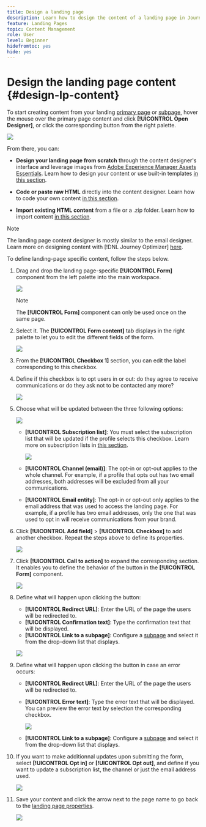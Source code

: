 ```yaml
---
title: Design a landing page
description: Learn how to design the content of a landing page in Journey Optimizer
feature: Landing Pages
topic: Content Management
role: User
level: Beginner
hidefromtoc: yes
hide: yes
---
```

# Design the landing page content {#design-lp-content}

To start creating content from your landing [primary page](create-lp.md#configure-primary-page) or [subpage](create-lp.md#configure-subpages), hover the mouse over the primary page content and click **[!UICONTROL Open Designer]**, or click the corresponding button from the right palette.

![](../assets/lp_open-designer.png)

From there, you can:

* **Design your landing page from scratch** through the content designer's interface and leverage images from [Adobe Experience Manager Assets Essentials](../assets-essentials.md). Learn how to design your content or use built-in templates [in this section](../create-email-content.md).

* **Code or paste raw HTML** directly into the content designer. Learn how to code your own content [in this section](../existing-content.md#import-raw-html-code).

* **Import existing HTML content** from a file or a .zip folder. Learn how to import content [in this section](../existing-content.md#import-html-content-from-file).

>[!NOTE]
>
>The landing page content designer is mostly similar to the email designer. Learn more on designing content with [!DNL Journey Optimizer] [here](../design-emails.md).
    
To define landing-page specific content, follow the steps below.

1. Drag and drop the landing page-specific **[!UICONTROL Form]** component from the left palette into the main workspace.

    ![](../assets/lp_designer-form-component.png)

    >[!NOTE]
    >
    >The **[!UICONTROL Form]** component can only be used once on the same page.

1. Select it. The **[!UICONTROL Form content]** tab displays in the right palette to let you to edit the different fields of the form.

    ![](../assets/lp_designer-form-content-options.png)

1. From the **[!UICONTROL Checkbox 1]** section, you can edit the label corresponding to this checkbox.

1. Define if this checkbox is to opt users in or out: do they agree to receive communications or do they ask not to be contacted any more?

    ![](../assets/lp_designer-form-update.png)

1. Choose what will be updated between the three following options:

    ![](../assets/lp_designer-form-update-options.png)

    * **[!UICONTROL Subscription list]**: You must select the subscription list that will be updated if the profile selects this checkbox. Learn more on subscription lists in [this section](subscription-list.md).

        ![](../assets/lp_designer-form-subs-list.png)

    * **[!UICONTROL Channel (email)]**: The opt-in or opt-out applies to the whole channel. For example, if a profile that opts out has two email addresses, both addresses will be excluded from all your communications.

    * **[!UICONTROL Email entity]**: The opt-in or opt-out only applies to the email address that was used to access the landing page. For example, if a profile has two email addresses, only the one that was used to opt in will receive communications from your brand.

1. Click **[!UICONTROL Add field]** > **[!UICONTROL Checkbox]** to add another checkbox. Repeat the steps above to define its properties.

    ![](../assets/lp_designer-form-checkbox-2.png)

1. Click **[!UICONTROL Call to action]** to expand the corresponding section. It enables you to define the behavior of the button in the **[!UICONTROL Form]** component.

    ![](../assets/lp_designer-form-call-to-action.png)

1. Define what will happen upon clicking the button:

    * **[!UICONTROL Redirect URL]**: Enter the URL of the page the users will be redirected to.
    * **[!UICONTROL Confirmation text]**: Type the confirmation text that will be displayed.
    * **[!UICONTROL Link to a subpage]**: Configure a [subpage](create-lp.md#configure-subpages) and select it from the drop-down list that displays.

    ![](../assets/lp_designer-form-confirmation-action.png)

1. Define what will happen upon clicking the button in case an error occurs:

    * **[!UICONTROL Redirect URL]**: Enter the URL of the page the users will be redirected to.
    * **[!UICONTROL Error text]**: Type the error text that will be displayed. You can preview the error text by selection the corresponding checkbox.

        ![](../assets/lp_designer-form-error-preview.png)

    * **[!UICONTROL Link to a subpage]**: Configure a [subpage](create-lp.md#configure-subpages) and select it from the drop-down list that displays.

1. If you want to make additionnal updates upon submitting the form, select **[!UICONTROL Opt in]** or **[!UICONTROL Opt out]**, and define if you want to update a subscription list, the channel or just the email address used.

    ![](../assets/lp_designer-form-additionnal-update.png)

1. Save your content and click the arrow next to the page name to go back to the [landing page properties](create-lp.md#configure-primary-page).

    ![](../assets/lp_designer-form-save.png)

<!--Will the name Email Designer be kept if you can also design LP with the same tool? > To modify in Messages section > content designer or Designer-->


